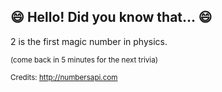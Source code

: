 ## :smile: Hello! Did you know that... :smile:
2 is the first magic number in physics.

<sup>(come back in 5 minutes for the next trivia)</sup>


<sup>Credits: http://numbersapi.com</sup>
